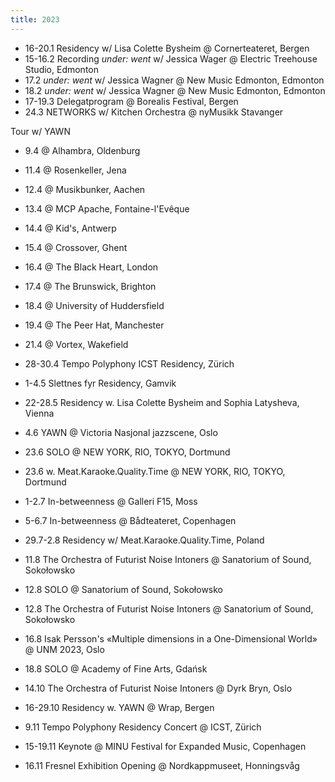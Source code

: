 ```yaml
---
title: 2023
---
```

- 16-20.1 Residency w/ Lisa Colette Bysheim @ Cornerteateret, Bergen
- 15-16.2 Recording _under: went_ w/ Jessica Wager @ Electric Treehouse Studio, Edmonton
- 17.2 _under: went_ w/ Jessica Wagner @ New Music Edmonton, Edmonton
- 18.2 _under: went_ w/ Jessica Wagner @ New Music Edmonton, Edmonton
- 17-19.3 Delegatprogram @ Borealis Festival, Bergen
- 24.3 NETWORKS w/ Kitchen Orchestra @ nyMusikk Stavanger

Tour w/ YAWN
- 9.4 @ Alhambra, Oldenburg
- 11.4 @ Rosenkeller, Jena
- 12.4 @ Musikbunker, Aachen
- 13.4 @ MCP Apache, Fontaine-l'Evêque
- 14.4 @ Kid's, Antwerp
- 15.4 @ Crossover, Ghent
- 16.4 @ The Black Heart, London
- 17.4 @ The Brunswick, Brighton
- 18.4 @ University of Huddersfield
- 19.4 @ The Peer Hat, Manchester
- 21.4 @ Vortex, Wakefield

- 28-30.4 Tempo Polyphony ICST Residency, Zürich
- 1-4.5 Slettnes fyr Residency, Gamvik
- 22-28.5 Residency w. Lisa Colette Bysheim and Sophia Latysheva, Vienna
- 4.6 YAWN @ Victoria Nasjonal jazzscene, Oslo
- 23.6 SOLO @ NEW YORK, RIO, TOKYO, Dortmund
- 23.6 w. Meat.Karaoke.Quality.Time @ NEW YORK, RIO, TOKYO, Dortmund
- 1-2.7 In-betweenness @ Galleri F15, Moss
- 5-6.7 In-betweenness @ Bådteateret, Copenhagen
- 29.7-2.8 Residency w/ Meat.Karaoke.Quality.Time, Poland
- 11.8 The Orchestra of Futurist Noise Intoners @ Sanatorium of Sound, Sokołowsko
- 12.8 SOLO @ Sanatorium of Sound, Sokołowsko
- 12.8 The Orchestra of Futurist Noise Intoners @ Sanatorium of Sound, Sokołowsko
- 16.8 Isak Persson's «Multiple dimensions in a One-Dimensional World» @ UNM 2023, Oslo
- 18.8 SOLO @ Academy of Fine Arts, Gdańsk
- 14.10 The Orchestra of Futurist Noise Intoners @ Dyrk Bryn, Oslo
- 16-29.10 Residency w. YAWN @ Wrap, Bergen
- 9.11 Tempo Polyphony Residency Concert @ ICST, Zürich
- 15-19.11 Keynote @ MINU Festival for Expanded Music, Copenhagen
- 16.11 Fresnel Exhibition Opening @ Nordkappmuseet, Honningsvåg
